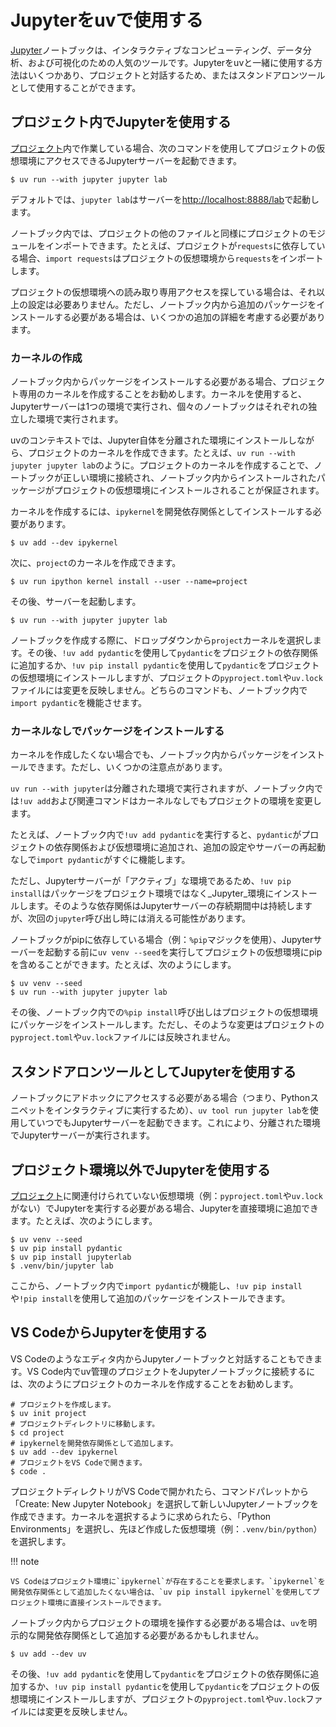 # Jupyterをuvで使用する

[Jupyter](https://jupyter.org/)ノートブックは、インタラクティブなコンピューティング、データ分析、および可視化のための人気のツールです。Jupyterをuvと一緒に使用する方法はいくつかあり、プロジェクトと対話するため、またはスタンドアロンツールとして使用することができます。

## プロジェクト内でJupyterを使用する

[プロジェクト](../../concepts/projects.md)内で作業している場合、次のコマンドを使用してプロジェクトの仮想環境にアクセスできるJupyterサーバーを起動できます。

```console
$ uv run --with jupyter jupyter lab
```

デフォルトでは、`jupyter lab`はサーバーを[http://localhost:8888/lab](http://localhost:8888/lab)で起動します。

ノートブック内では、プロジェクトの他のファイルと同様にプロジェクトのモジュールをインポートできます。たとえば、プロジェクトが`requests`に依存している場合、`import requests`はプロジェクトの仮想環境から`requests`をインポートします。

プロジェクトの仮想環境への読み取り専用アクセスを探している場合は、それ以上の設定は必要ありません。ただし、ノートブック内から追加のパッケージをインストールする必要がある場合は、いくつかの追加の詳細を考慮する必要があります。

### カーネルの作成

ノートブック内からパッケージをインストールする必要がある場合、プロジェクト専用のカーネルを作成することをお勧めします。カーネルを使用すると、Jupyterサーバーは1つの環境で実行され、個々のノートブックはそれぞれの独立した環境で実行されます。

uvのコンテキストでは、Jupyter自体を分離された環境にインストールしながら、プロジェクトのカーネルを作成できます。たとえば、`uv run --with jupyter jupyter lab`のように。プロジェクトのカーネルを作成することで、ノートブックが正しい環境に接続され、ノートブック内からインストールされたパッケージがプロジェクトの仮想環境にインストールされることが保証されます。

カーネルを作成するには、`ipykernel`を開発依存関係としてインストールする必要があります。

```console
$ uv add --dev ipykernel
```

次に、`project`のカーネルを作成できます。

```console
$ uv run ipython kernel install --user --name=project
```

その後、サーバーを起動します。

```console
$ uv run --with jupyter jupyter lab
```

ノートブックを作成する際に、ドロップダウンから`project`カーネルを選択します。その後、`!uv add pydantic`を使用して`pydantic`をプロジェクトの依存関係に追加するか、`!uv pip install pydantic`を使用して`pydantic`をプロジェクトの仮想環境にインストールしますが、プロジェクトの`pyproject.toml`や`uv.lock`ファイルには変更を反映しません。どちらのコマンドも、ノートブック内で`import pydantic`を機能させます。

### カーネルなしでパッケージをインストールする

カーネルを作成したくない場合でも、ノートブック内からパッケージをインストールできます。ただし、いくつかの注意点があります。

`uv run --with jupyter`は分離された環境で実行されますが、ノートブック内では`!uv add`および関連コマンドはカーネルなしでもプロジェクトの環境を変更します。

たとえば、ノートブック内で`!uv add pydantic`を実行すると、`pydantic`がプロジェクトの依存関係および仮想環境に追加され、追加の設定やサーバーの再起動なしで`import pydantic`がすぐに機能します。

ただし、Jupyterサーバーが「アクティブ」な環境であるため、`!uv pip install`はパッケージをプロジェクト環境ではなく_Jupyter_環境にインストールします。そのような依存関係はJupyterサーバーの存続期間中は持続しますが、次回の`jupyter`呼び出し時には消える可能性があります。

ノートブックがpipに依存している場合（例：`%pip`マジックを使用）、Jupyterサーバーを起動する前に`uv venv --seed`を実行してプロジェクトの仮想環境にpipを含めることができます。たとえば、次のようにします。

```console
$ uv venv --seed
$ uv run --with jupyter jupyter lab
```

その後、ノートブック内での`%pip install`呼び出しはプロジェクトの仮想環境にパッケージをインストールします。ただし、そのような変更はプロジェクトの`pyproject.toml`や`uv.lock`ファイルには反映されません。

## スタンドアロンツールとしてJupyterを使用する

ノートブックにアドホックにアクセスする必要がある場合（つまり、Pythonスニペットをインタラクティブに実行するため）、`uv tool run jupyter lab`を使用していつでもJupyterサーバーを起動できます。これにより、分離された環境でJupyterサーバーが実行されます。

## プロジェクト環境以外でJupyterを使用する

[プロジェクト](../../concepts/projects.md)に関連付けられていない仮想環境（例：`pyproject.toml`や`uv.lock`がない）でJupyterを実行する必要がある場合、Jupyterを直接環境に追加できます。たとえば、次のようにします。

```console
$ uv venv --seed
$ uv pip install pydantic
$ uv pip install jupyterlab
$ .venv/bin/jupyter lab
```

ここから、ノートブック内で`import pydantic`が機能し、`!uv pip install`や`!pip install`を使用して追加のパッケージをインストールできます。

## VS CodeからJupyterを使用する

VS Codeのようなエディタ内からJupyterノートブックと対話することもできます。VS Code内でuv管理のプロジェクトをJupyterノートブックに接続するには、次のようにプロジェクトのカーネルを作成することをお勧めします。

```console
# プロジェクトを作成します。
$ uv init project
# プロジェクトディレクトリに移動します。
$ cd project
# ipykernelを開発依存関係として追加します。
$ uv add --dev ipykernel
# プロジェクトをVS Codeで開きます。
$ code .
```

プロジェクトディレクトリがVS Codeで開かれたら、コマンドパレットから「Create: New Jupyter Notebook」を選択して新しいJupyterノートブックを作成できます。カーネルを選択するように求められたら、「Python Environments」を選択し、先ほど作成した仮想環境（例：`.venv/bin/python`）を選択します。

!!! note

    VS Codeはプロジェクト環境に`ipykernel`が存在することを要求します。`ipykernel`を開発依存関係として追加したくない場合は、`uv pip install ipykernel`を使用してプロジェクト環境に直接インストールできます。

ノートブック内からプロジェクトの環境を操作する必要がある場合は、`uv`を明示的な開発依存関係として追加する必要があるかもしれません。

```console
$ uv add --dev uv
```

その後、`!uv add pydantic`を使用して`pydantic`をプロジェクトの依存関係に追加するか、`!uv pip install pydantic`を使用して`pydantic`をプロジェクトの仮想環境にインストールしますが、プロジェクトの`pyproject.toml`や`uv.lock`ファイルには変更を反映しません。
